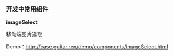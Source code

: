 

### 开发中常用组件



**imageSelect**

移动端图片选取

Demo：http://case.guitar.ren/demo/components/imageSelect.html





